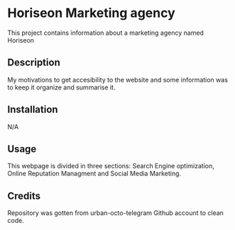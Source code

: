 # Horiseon Marketing agency # 
This project contains information about a marketing agency named Horiseon 

## Description ##
My motivations to get accesibility to the website and some information was to keep it organize and summarise it.

## Installation ##
N/A

## Usage ##
This webpage is divided in three sections: Search Engine optimization, Online Reputation Managment and Social Media Marketing.

## Credits ##
Repository was gotten from urban-octo-telegram Github account to clean code.

